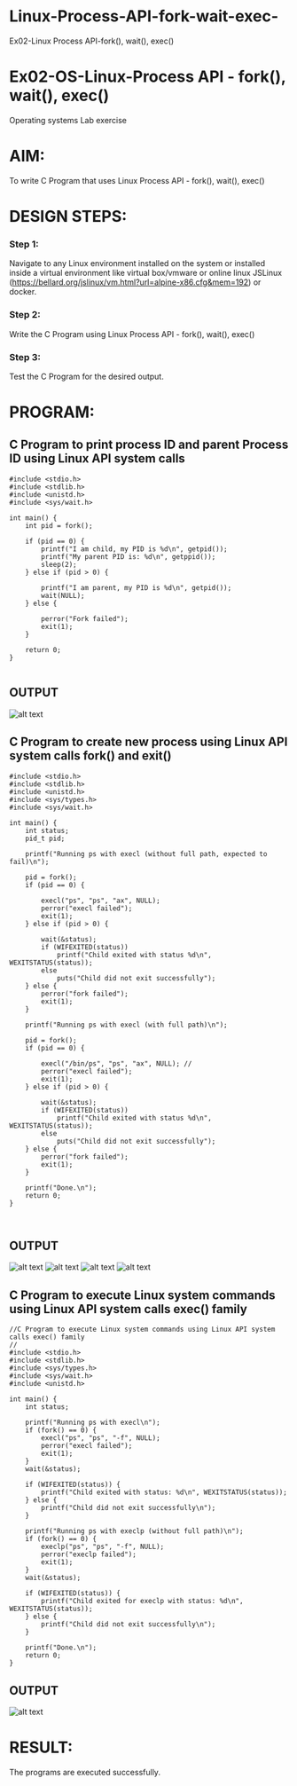 # Linux-Process-API-fork-wait-exec-

Ex02-Linux Process API-fork(), wait(), exec()

# Ex02-OS-Linux-Process API - fork(), wait(), exec()

Operating systems Lab exercise

# AIM:
To write C Program that uses Linux Process API - fork(), wait(), exec()

# DESIGN STEPS:

### Step 1:

Navigate to any Linux environment installed on the system or installed inside a virtual environment like virtual box/vmware or online linux JSLinux (https://bellard.org/jslinux/vm.html?url=alpine-x86.cfg&mem=192) or docker.

### Step 2:

Write the C Program using Linux Process API - fork(), wait(), exec()

### Step 3:

Test the C Program for the desired output. 

# PROGRAM:

## C Program to print process ID and parent Process ID using Linux API system calls

```
#include <stdio.h>
#include <stdlib.h>
#include <unistd.h>
#include <sys/wait.h> 

int main() {
    int pid = fork();

    if (pid == 0) { 
        printf("I am child, my PID is %d\n", getpid()); 
        printf("My parent PID is: %d\n", getppid()); 
        sleep(2); 
    } else if (pid > 0) { 

        printf("I am parent, my PID is %d\n", getpid()); 
        wait(NULL);
    } else {
        
        perror("Fork failed");
        exit(1);
    }

    return 0;
}


```

## OUTPUT

![alt text](ex02-forkcheck.png)



## C Program to create new process using Linux API system calls fork() and exit()

```
#include <stdio.h>
#include <stdlib.h>
#include <unistd.h>
#include <sys/types.h>
#include <sys/wait.h>

int main() {
    int status;
    pid_t pid;

    printf("Running ps with execl (without full path, expected to fail)\n");
    
    pid = fork(); 
    if (pid == 0) {
        
        execl("ps", "ps", "ax", NULL);
        perror("execl failed");
        exit(1);
    } else if (pid > 0) {
      
        wait(&status);
        if (WIFEXITED(status))
            printf("Child exited with status %d\n", WEXITSTATUS(status));
        else
            puts("Child did not exit successfully");
    } else {
        perror("fork failed");
        exit(1);
    }

    printf("Running ps with execl (with full path)\n");

    pid = fork(); 
    if (pid == 0) {
       
        execl("/bin/ps", "ps", "ax", NULL); // 
        perror("execl failed");
        exit(1);
    } else if (pid > 0) {
       
        wait(&status);
        if (WIFEXITED(status))
            printf("Child exited with status %d\n", WEXITSTATUS(status));
        else
            puts("Child did not exit successfully");
    } else {
        perror("fork failed");
        exit(1);
    }

    printf("Done.\n");
    return 0;
}

   
```

## OUTPUT
![alt text](w-and-e1.png)
![alt text](w-and-e2.png)
![alt text](w-and-e3.png)
![alt text](w-and-e4.png)


## C Program to execute Linux system commands using Linux API system calls exec() family
```
//C Program to execute Linux system commands using Linux API system calls exec() family
//
#include <stdio.h>
#include <stdlib.h>
#include <sys/types.h>
#include <sys/wait.h>
#include <unistd.h>

int main() {
    int status;

    printf("Running ps with execl\n");
    if (fork() == 0) {
        execl("ps", "ps", "-f", NULL);
        perror("execl failed");
        exit(1);
    }
    wait(&status);

    if (WIFEXITED(status)) {
        printf("Child exited with status: %d\n", WEXITSTATUS(status));
    } else {
        printf("Child did not exit successfully\n");
    }

    printf("Running ps with execlp (without full path)\n");
    if (fork() == 0) {
        execlp("ps", "ps", "-f", NULL);
        perror("execlp failed");
        exit(1);
    }
    wait(&status);

    if (WIFEXITED(status)) {
        printf("Child exited for execlp with status: %d\n", WEXITSTATUS(status));
    } else {
        printf("Child did not exit successfully\n");
    }

    printf("Done.\n");
    return 0;
}

```
## OUTPUT

![alt text](execcheck2.png)

# RESULT:

The programs are executed successfully.
